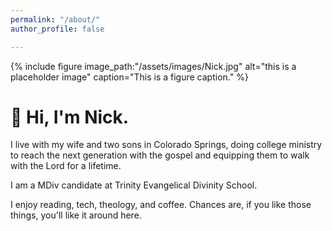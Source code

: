 ```yaml
---
permalink: "/about/"
author_profile: false

---
```

{% include figure image_path:"/assets/images/Nick.jpg" alt="this is a placeholder image" caption="This is a figure caption." %}

# 👋 Hi, I'm Nick.

I live with my wife and two sons in Colorado Springs, doing college ministry to reach the next generation with the gospel and equipping them to walk with the Lord for a lifetime.

I am a MDiv candidate at Trinity Evangelical Divinity School.

I enjoy reading, tech, theology, and coffee. Chances are, if you like those things, you'll like it around here.

